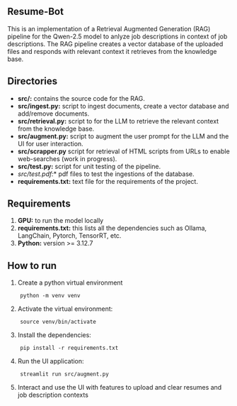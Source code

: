 ## Resume-Bot
This is an implementation of a Retrieval Augmented Generation (RAG) pipeline for the Qwen-2.5 model to anlyze job descriptions in context of job descriptions. The RAG pipeline creates a vector database of the uploaded files and responds with relevant context it retrieves from the knowledge base.

## Directories
- **src/:** contains the source code for the RAG.
- **src/ingest.py:** script to ingest documents, create a vector database and add/remove documents.
- **src/retrieval.py:** script to for the LLM to retrieve the relevant context from the knowledge base.
- **src/augment.py:** script to augment the user prompt for the LLM and the UI for user interaction.
- **src/scrapper.py** script for retrieval of HTML scripts from URLs to enable web-searches (work in progress).
- **src/test.py:** script for unit testing of the pipeline.
- **src/test*.pdf:** pdf files to test the ingestions of the database.
- **requirements.txt:** text file for the  requirements of the project.

## Requirements
1. **GPU:** to run the model locally
2. **requirements.txt:** this lists all the dependencies such as Ollama, LangChain, Pytorch, TensorRT, etc.
3. **Python:** version >= 3.12.7

## How to run
1. Create a python virtual environment
```
    python -m venv venv
```

2. Activate the virtual environment:
```
    source venv/bin/activate
```

3. Install the dependencies:
```
    pip install -r requirements.txt
```

4. Run the UI application:
```
    streamlit run src/augment.py
```

5. Interact and use the UI with features to upload and clear resumes and job description contexts